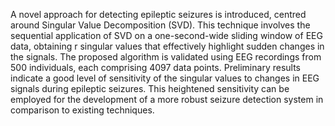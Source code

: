 A novel approach for detecting epileptic seizures is introduced, centred around
Singular Value Decomposition (SVD). This technique involves the sequential
application of SVD on a one-second-wide sliding window of EEG data, obtaining r
singular values that effectively highlight sudden changes in the signals. The proposed
algorithm is validated using EEG recordings from 500 individuals, each comprising
4097 data points. Preliminary results indicate a good level of sensitivity of the singular
values to changes in EEG signals during epileptic seizures. This heightened sensitivity
can be employed for the development of a more robust seizure detection system in
comparison to existing techniques.
